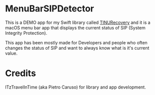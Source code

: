 # MenuBarSIPDetector

This is a DEMO app for my Swift library called [TINURecovery](https://github.com/ITzTravelInTime/TINURecovery) and it is a macOS menu bar app that displays the current status of SIP (System Integrity Protection).

This app has been mostly made for Developers and people who often changes the status of SIP and want to always know what is it's current value.

# Credits

ITzTravelInTime (aka Pietro Caruso) for library and app development.

